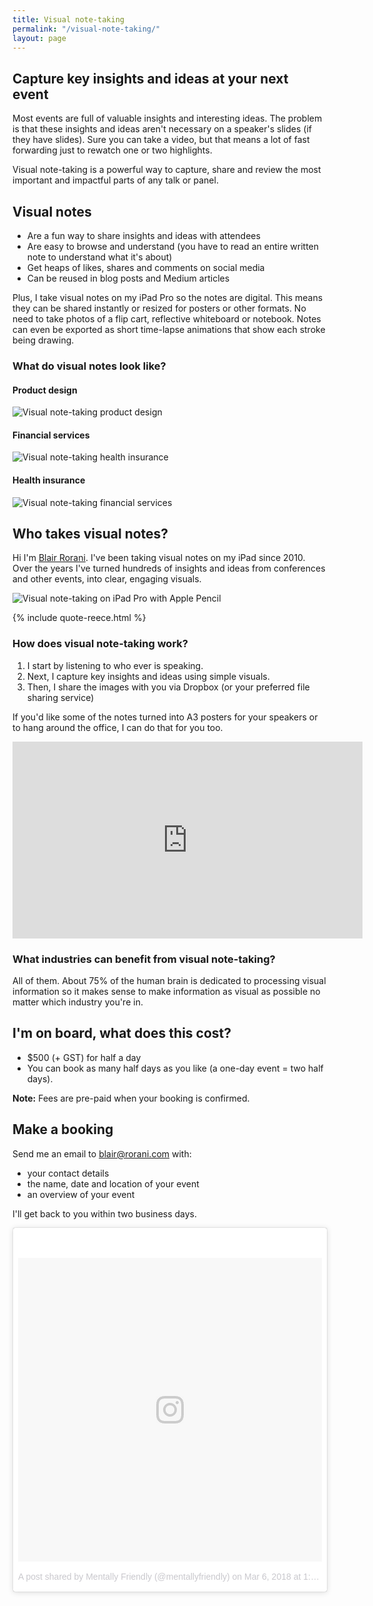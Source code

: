 ```yaml
---
title: Visual note-taking
permalink: "/visual-note-taking/"
layout: page
---
```


## Capture key insights and ideas at your next event

Most events are full of valuable insights and interesting ideas. The problem is that these insights and ideas aren't necessary on a speaker's slides (if they have slides). Sure you can take a video, but that means a lot of fast forwarding just to rewatch one or two highlights.

Visual note-taking is a powerful way to capture, share and review the most important and impactful parts of any talk or panel.

## Visual notes
- Are a fun way to share insights and ideas with attendees
- Are easy to browse and understand (you have to read an entire written note to understand what it's about)
- Get heaps of likes, shares and comments on social media
- Can be reused in blog posts and Medium articles

Plus, I take visual notes on my iPad Pro so the notes are digital. This means they can be shared instantly or resized for posters or other formats. No need to take photos of a flip cart, reflective whiteboard or notebook. Notes can even be exported as short time-lapse animations that show each stroke being drawing.

### What do visual notes look like?
<!-- - Most slides
- Most written notes
- Visual notes!

### Can I see some examples?-->
#### Product design
![Visual note-taking product design](/images/visual-notes-1.jpg)

#### Financial services
![Visual note-taking health insurance](/images/visual-notes-2.jpg)

#### Health insurance
![Visual note-taking financial services](/images/visual-notes-3.jpg)

## Who takes visual notes?
Hi I'm [Blair Rorani](/about). I've been taking visual notes on my iPad since 2010. Over the years I've turned hundreds of insights and ideas from conferences and other events, into clear, engaging visuals.

![Visual note-taking on iPad Pro with Apple Pencil](/images/ipad-pro-apple-pencil.jpg)

{% include quote-reece.html %}

### How does visual note-taking work?
1. I start by listening to who ever is speaking.
2. Next, I capture key insights and ideas using simple visuals.
3. Then, I share the images with you via Dropbox (or your preferred file sharing service)

If you'd like some of the notes turned into A3 posters for your speakers or to hang around the office, I can do that for you too.

<iframe width="560" height="315" src="https://www.youtube.com/embed/_htu7aEOdlE?rel=0&amp;controls=0&amp;showinfo=0" frameborder="0" allow="autoplay; encrypted-media" allowfullscreen></iframe>

### What industries can benefit from visual note-taking?
All of them. About 75% of the human brain is dedicated to processing visual information so it makes sense to make information as visual as possible no matter which industry you're in.

## I'm on board, what does this cost?
- $500 (+ GST) for half a day
- You can book as many half days as you like (a one-day event = two half days).

**Note:** Fees are pre-paid when your booking is confirmed.

## Make a booking
Send me an email to [blair@rorani.com](mailto:blair@rorani.com) with:

- your contact details
- the name, date and location of your event
- an overview of your event

I'll get back to you within two business days.

<blockquote class="instagram-media" data-instgrm-permalink="https://www.instagram.com/p/Bf_zXelnm-Q/" data-instgrm-version="8" style=" background:#FFF; border:0; border-radius:3px; box-shadow:0 0 1px 0 rgba(0,0,0,0.5),0 1px 10px 0 rgba(0,0,0,0.15); margin: 1px; max-width:658px; padding:0; width:99.375%; width:-webkit-calc(100% - 2px); width:calc(100% - 2px);"><div style="padding:8px;"> <div style=" background:#F8F8F8; line-height:0; margin-top:40px; padding:50% 0; text-align:center; width:100%;"> <div style=" background:url(data:image/png;base64,iVBORw0KGgoAAAANSUhEUgAAACwAAAAsCAMAAAApWqozAAAABGdBTUEAALGPC/xhBQAAAAFzUkdCAK7OHOkAAAAMUExURczMzPf399fX1+bm5mzY9AMAAADiSURBVDjLvZXbEsMgCES5/P8/t9FuRVCRmU73JWlzosgSIIZURCjo/ad+EQJJB4Hv8BFt+IDpQoCx1wjOSBFhh2XssxEIYn3ulI/6MNReE07UIWJEv8UEOWDS88LY97kqyTliJKKtuYBbruAyVh5wOHiXmpi5we58Ek028czwyuQdLKPG1Bkb4NnM+VeAnfHqn1k4+GPT6uGQcvu2h2OVuIf/gWUFyy8OWEpdyZSa3aVCqpVoVvzZZ2VTnn2wU8qzVjDDetO90GSy9mVLqtgYSy231MxrY6I2gGqjrTY0L8fxCxfCBbhWrsYYAAAAAElFTkSuQmCC); display:block; height:44px; margin:0 auto -44px; position:relative; top:-22px; width:44px;"></div></div><p style=" color:#c9c8cd; font-family:Arial,sans-serif; font-size:14px; line-height:17px; margin-bottom:0; margin-top:8px; overflow:hidden; padding:8px 0 7px; text-align:center; text-overflow:ellipsis; white-space:nowrap;"><a href="https://www.instagram.com/p/Bf_zXelnm-Q/" style=" color:#c9c8cd; font-family:Arial,sans-serif; font-size:14px; font-style:normal; font-weight:normal; line-height:17px; text-decoration:none;">A post shared by Mentally Friendly (@mentallyfriendly)</a> on <time style=" font-family:Arial,sans-serif; font-size:14px; line-height:17px;" datetime="2018-03-06T21:30:28+00:00">Mar 6, 2018 at 1:30pm PST</time></p></div></blockquote> <script async defer src="//www.instagram.com/embed.js"></script>
